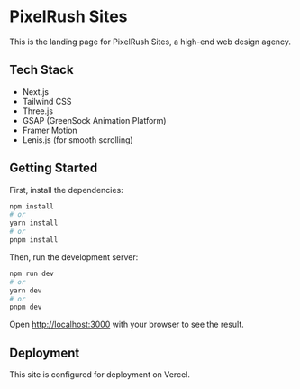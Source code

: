 # PixelRush Sites

This is the landing page for PixelRush Sites, a high-end web design agency.

## Tech Stack

- Next.js
- Tailwind CSS
- Three.js
- GSAP (GreenSock Animation Platform)
- Framer Motion
- Lenis.js (for smooth scrolling)

## Getting Started

First, install the dependencies:

```bash
npm install
# or
yarn install
# or
pnpm install
```

Then, run the development server:

```bash
npm run dev
# or
yarn dev
# or
pnpm dev
```

Open [http://localhost:3000](http://localhost:3000) with your browser to see the result.

## Deployment

This site is configured for deployment on Vercel. 